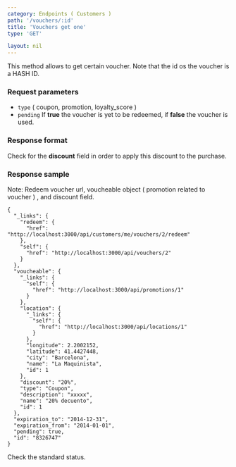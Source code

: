 ```yaml
---
category: Endpoints ( Customers )
path: '/vouchers/:id'
title: 'Vouchers get one'
type: 'GET'

layout: nil
---
```


This method allows to get certain voucher.
Note that the id os the voucher is a HASH ID.

### Request parameters

* `type` ( coupon, promotion, loyalty_score )
* `pending` If **true** the voucher is yet to be redeemed, if **false** the voucher is used.

### Response format

Check for the **discount** field in order to apply this discount to the purchase.


### Response sample

Note: Redeem voucher url, voucheable object ( promotion related to voucher ) , and discount field.

```
{
  "_links": {
    "redeem": {
      "href": "http://localhost:3000/api/customers/me/vouchers/2/redeem"
    },
    "self": {
      "href": "http://localhost:3000/api/vouchers/2"
    }
  },
  "voucheable": {
    "_links": {
      "self": {
        "href": "http://localhost:3000/api/promotions/1"
      }
    },
    "location": {
      "_links": {
        "self": {
          "href": "http://localhost:3000/api/locations/1"
        }
      },
      "longitude": 2.2002152,
      "latitude": 41.4427448,
      "city": "Barcelona",
      "name": "La Maquinista",
      "id": 1
    },
    "discount": "20%",
    "type": "Coupon",
    "description": "xxxxx",
    "name": "20% decuento",
    "id": 1
  },
  "expiration_to": "2014-12-31",
  "expiration_from": "2014-01-01",
  "pending": true,
  "id": "8326747"
}
```



Check the standard status.